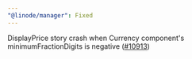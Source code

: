 ```yaml
---
"@linode/manager": Fixed
---
```


DisplayPrice story crash when Currency component's minimumFractionDigits is negative ([#10913](https://github.com/linode/manager/pull/10913))
